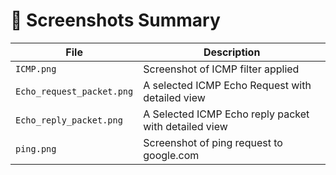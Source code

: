 # 📸 Screenshots Summary

| File                     | Description                                             |
|--------------------------|---------------------------------------------------------|
| `ICMP.png`        | Screenshot of ICMP filter applied                       |
| `Echo_request_packet.png`| A selected ICMP Echo Request with detailed view         |
| `Echo_reply_packet.png`| A Selected ICMP Echo reply packet with detailed view |
|`ping.png`| Screenshot of ping request to google.com      |
